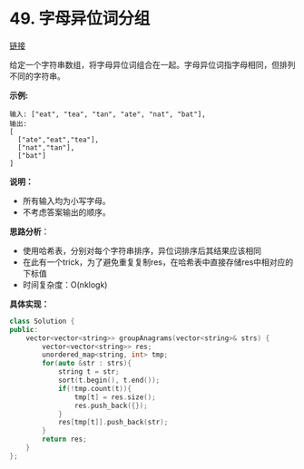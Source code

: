 # 49. 字母异位词分组

[链接](https://leetcode-cn.com/problems/group-anagrams/description/)

给定一个字符串数组，将字母异位词组合在一起。字母异位词指字母相同，但排列不同的字符串。

**示例:**

```
输入: ["eat", "tea", "tan", "ate", "nat", "bat"],
输出:
[
  ["ate","eat","tea"],
  ["nat","tan"],
  ["bat"]
]
```

**说明：**

- 所有输入均为小写字母。
- 不考虑答案输出的顺序。

**思路分析**：

- 使用哈希表，分别对每个字符串排序，异位词排序后其结果应该相同
- 在此有一个trick，为了避免重复复制res，在哈希表中直接存储res中相对应的下标值
- 时间复杂度：O(nklogk)

**具体实现：**

```c++
class Solution {
public:
    vector<vector<string>> groupAnagrams(vector<string>& strs) {
        vector<vector<string>> res;
        unordered_map<string, int> tmp;
        for(auto &str : strs){
            string t = str;
            sort(t.begin(), t.end());
            if(!tmp.count(t)){
                tmp[t] = res.size();
                res.push_back({});
            }
            res[tmp[t]].push_back(str);
        }
        return res;
    }
};
```



